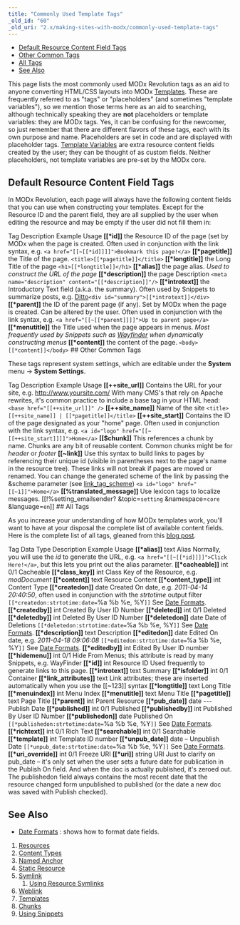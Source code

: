 ```yaml
---
title: "Commonly Used Template Tags"
_old_id: "60"
_old_uri: "2.x/making-sites-with-modx/commonly-used-template-tags"
---
```


- [Default Resource Content Field Tags](#CommonlyUsedTemplateTags-DefaultResourceContentFieldTags)
- [Other Common Tags](#CommonlyUsedTemplateTags-OtherCommonTags)
- [All Tags](#CommonlyUsedTemplateTags-AllTags)
- [See Also](#CommonlyUsedTemplateTags-SeeAlso)



 This page lists the most commonly used MODx Revolution tags as an aid to anyone converting HTML/CSS layouts into MODx [Templates](making-sites-with-modx/structuring-your-site/templates "Templates"). These are frequently referred to as "tags" or "placeholders" (and sometimes "template variables"), so we mention those terms here as an aid to searching, although technically speaking they are **not** placeholders or template variables: they are MODx tags. Yes, it can be confusing for the newcomer, so just remember that there are different flavors of these tags, each with its own purpose and name. Placeholders are set in code and are displayed with placeholder tags. [Template Variables](making-sites-with-modx/customizing-content/template-variables "Template Variables") are extra resource content fields created by the user; they can be thought of as custom fields. Neither placeholders, not template variables are pre-set by the MODx core.

##  Default Resource Content Field Tags 

 In MODx Revolution, each page will always have the following content fields that you can use when constructing your templates. Except for the Resource ID and the parent field, they are all supplied by the user when editing the resource and may be empty if the user did not fill them in:

 Tag   Description   Example Usage   **\[\[\*id\]\]**   the Resource ID of the page (set by MODx when the page is created.   Often used in conjunction with the link syntax, e.g. `<a href="[[~[[*id]]]]">Bookmark this page!</a>`   **\[\[\*pagetitle\]\]**   the Title of the page.  `<title>[[*pagetitle]]</title>`   **\[\[\*longtitle\]\]**   the Long Title of the page  `<h1>[[*longtitle]]</h1>`   **\[\[\*alias\]\]**   the page alias.   _Used to construct the URL of the page_   **\[\[\*description\]\]**   the page Description  `<meta name="description" content="[[*description]]"/>`   **\[\[\*introtext\]\]**   the Introductory Text field (a.k.a. the summary).   Often used by Snippets to summarize posts, e.g. [Ditto](/extras/evo/ditto "Ditto")`<div id="summary">[[*introtext]]</div>`   **\[\[\*parent\]\]**   the ID of the parent page (if any). Set by MODx when the page is created. Can be altered by the user.   Often used in conjunction with the link syntax, e.g. `<a href="[[~[[*parent]]]]">Up to parent page</a>`   **\[\[\*menutitle\]\]**   the Title used when the page appears in menus.   _Most frequently used by Snippets such as_ _[Wayfinder](/extras/evo/wayfinder "Wayfinder")_ _when dynamically constructing menus_   **\[\[\*content\]\]**   the content of the page.  `<body>[[*content]]</body>` ##  Other Common Tags 

 These tags represent system settings, which are editable under the **System** menu -> **System Settings**.

 Tag   Description   Example Usage   **\[\[++site\_url\]\]**   Contains the URL for your site, e.g. <http://www.yoursite.com/>   With many CMS's that rely on Apache rewrites, it's common practice to include a base tag in your HTML head: `<base href="[[++site_url]]" />`   **\[\[++site\_name\]\]**   Name of the site  `<title>[[++site_name]] | [[*pagetitle]]</title>`   **\[\[++site\_start\]\]**   Contains the ID of the page designated as your "home" page.   Often used in conjunction with the link syntax, e.g. `<a id="logo" href="[[~[[++site_start]]]]">Home</a>`   **\[\[$chunk\]\]**   This references a chunk by name. Chunks are any bit of reusable content.   Common chunks might be for _header_ or _footer_   **\[\[~link\]\]**   Use this syntax to build links to pages by referencing their unique id (visible in parentheses next to the page's name in the resource tree). These links will not break if pages are moved or renamed. You can change the generated scheme of the link by passing the &scheme parameter (see [link\_tag\_scheme](administering-your-site/settings/system-settings/link_tag_scheme)) `<a id="logo" href="[[~1]]">Home</a>`   **\[\[%translated\_message\]\]**   Use lexicon tags to localize messages.   \[\[!%setting\_emailsender? &topic=`setting` &namespace=`core` &language=`en`\]\] ##  All Tags 

 As you increase your understanding of how MODx templates work, you'll want to have at your disposal the complete list of available content fields. Here is the complete list of all tags, gleaned from this [blog post](http://modxcms.com/forums/index.php/topic,63481.0/topicseen.html).

 Tag   Data Type   Description   Example Usage   **\[\[\*alias\]\]**   text   Alias   Normally, you will use the _id_ to generate the URL, e.g. `<a href="[[~[[*id]]]]">Click Here!</a>`, but this lets you print out the alias parameter.   **\[\[\*cacheable\]\]**   int 0/1   Cacheable     **\[\[\*class\_key\]\]**   int   Class Key of the Resource, e.g. _modDocument_     **\[\[\*content\]\]**   text   Resource Content     **\[\[\*content\_type\]\]**   int   Content Type     **\[\[\*createdon\]\]**   date   Created On date, e.g. _2011-04-14 20:40:50_, often used in conjunction with the _strtotime_ output filter  `[[*createdon:strtotime:date=`%a %b %e, %Y`]]` See [Date Formats](making-sites-with-modx/commonly-used-template-tags/date-formats "Date Formats").   **\[\[\*createdby\]\]**   int   Created By User ID Number     **\[\[\*deleted\]\]**   int 0/1   Deleted     **\[\[\*deletedby\]\]**   int   Deleted By User ID Number     **\[\[\*deletedon\]\]**   date   Date of Deletions  `[[*deletedon:strtotime:date=`%a %b %e, %Y`]]` See [Date Formats](making-sites-with-modx/commonly-used-template-tags/date-formats "Date Formats").   **\[\[\*description\]\]**   text   Description     **\[\[\*editedon\]\]**   date   Edited On date, e.g. _2011-04-18 09:06:08_  `[[*editedon:strtotime:date=`%a %b %e, %Y`]]` See [Date Formats](making-sites-with-modx/commonly-used-template-tags/date-formats "Date Formats").   **\[\[\*editedby\]\]**   int   Edited By User ID number     **\[\[\*hidemenu\]\]**   int 0/1   Hide From Menus; this attribute is read by many Snippets, e.g. WayFinder     **\[\[\*id\]\]**   int   Resource ID   Used frequently to generate links to this page.   **\[\[\*introtext\]\]**   text   Summary     **\[\[\*isfolder\]\]**   int 0/1   Container     **\[\[\*link\_attributes\]\]**   text   Link attributes; these are inserted automatically when you use the \[\[~123\]\] syntax     **\[\[\*longtitle\]\]**   text   Long Title     **\[\[\*menuindex\]\]**   int   Menu Index     **\[\[\*menutitle\]\]**   text   Menu Title     **\[\[\*pagetitle\]\]**   text   Page Title     **\[\[\*parent\]\]**   int   Parent Resource     **\[\[\*pub\_date\]\]**   date ---Publish Date     **\[\[\*published\]\]**   int 0/1   Published     **\[\[\*publishedby\]\]**   int   Published By User ID Number     **\[\[\*publishedon\]\]**   date   Published On  `[[*publishedon:strtotime:date=`%a %b %e, %Y`]]` See [Date Formats](making-sites-with-modx/commonly-used-template-tags/date-formats "Date Formats").   **\[\[\*richtext\]\]**   int 0/1   Rich Text   **\[\[\*searchable\]\]**   int 0/1   Searchable     **\[\[\*template\]\]**   int   Template ID number     **\[\[\*unpub\_date\]\]**   date – Unpublish Date  `[[*unpub_date:strtotime:date=`%a %b %e, %Y`]]` See [Date Formats](making-sites-with-modx/commonly-used-template-tags/date-formats "Date Formats").   **\[\[\*uri\_override\]\]**   int 0/1   Freeze URI     **\[\[\*uri\]\]**   string   URI    Just to clarify on pub\_date – it's only set when the user sets a future date for publication in the Publish On field. And when the doc is actually published, it's zeroed out.  The publishedon field always contains the most recent date that the resource changed form unpublished to published (or the date a new doc was saved with Publish checked).



##  See Also 

- [Date Formats](making-sites-with-modx/commonly-used-template-tags/date-formats "Date Formats") : shows how to format date fields.

1. [Resources](making-sites-with-modx/structuring-your-site/resources)
  1. [Content Types](making-sites-with-modx/structuring-your-site/resources/content-types)
  2. [Named Anchor](making-sites-with-modx/structuring-your-site/resources/named-anchor)
  3. [Static Resource](making-sites-with-modx/structuring-your-site/resources/static-resource)
  4. [Symlink](making-sites-with-modx/structuring-your-site/resources/symlink)
      1. [Using Resource Symlinks](making-sites-with-modx/structuring-your-site/resources/symlink/using-resource-symlinks)
  5. [Weblink](making-sites-with-modx/structuring-your-site/resources/weblink)
2. [Templates](making-sites-with-modx/structuring-your-site/templates)
3. [Chunks](making-sites-with-modx/structuring-your-site/chunks)
4. [Using Snippets](making-sites-with-modx/structuring-your-site/using-snippets)